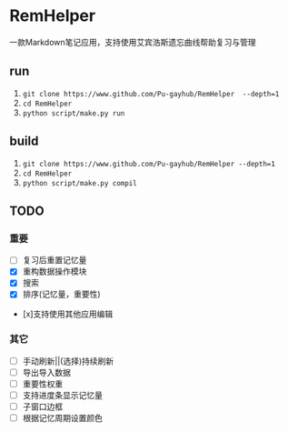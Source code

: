 # RemHelper
一款Markdown笔记应用，支持使用艾宾浩斯遗忘曲线帮助复习与管理

## run
1. `git clone https://www.github.com/Pu-gayhub/RemHelper  --depth=1`
2. `cd RemHelper`
3. `python script/make.py run`

## build
1. `git clone https://www.github.com/Pu-gayhub/RemHelper --depth=1`
2. `cd RemHelper`
3. `python script/make.py compil`

## TODO

### 重要

+ [ ] 复习后重置记忆量
+ [x] 重构数据操作模块
+ [x] 搜索
+ [x] 排序(记忆量，重要性)
+ [x]支持使用其他应用编辑

### 其它

+ [ ] 手动刷新||(选择)持续刷新
+ [ ] 导出导入数据
+ [ ] 重要性权重
+ [ ] 支持进度条显示记忆量
+ [ ] 子窗口边框
+ [ ] 根据记忆周期设置颜色
